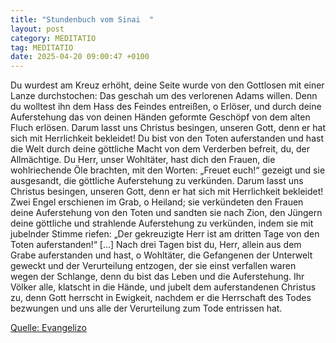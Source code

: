 ```yaml
---
title: "Stundenbuch vom Sinai  "
layout: post
category: MEDITATIO
tag: MEDITATIO
date: 2025-04-20 09:00:47 +0100
---
```

Du wurdest am Kreuz erhöht, deine Seite wurde von den Gottlosen mit einer Lanze durchstochen: Das geschah um des verlorenen Adams willen. Denn du wolltest ihn dem Hass des Feindes entreißen, o Erlöser, und durch deine Auferstehung das von deinen Händen geformte Geschöpf von dem alten Fluch erlösen.<!--more--> Darum lasst uns Christus besingen, unseren Gott, denn er hat sich mit Herrlichkeit bekleidet!
Du bist von den Toten auferstanden und hast die Welt durch deine göttliche Macht von dem Verderben befreit, du, der Allmächtige. Du Herr, unser Wohltäter, hast dich den Frauen, die wohlriechende Öle brachten, mit den Worten: „Freuet euch!“ gezeigt und sie ausgesandt, die göttliche Auferstehung zu verkünden. Darum lasst uns Christus besingen, unseren Gott, denn er hat sich mit Herrlichkeit bekleidet!
Zwei Engel erschienen im Grab, o Heiland; sie verkündeten den Frauen deine Auferstehung von den Toten und sandten sie nach Zion, den Jüngern deine göttliche und strahlende Auferstehung zu verkünden, indem sie mit jubelnder Stimme riefen: „Der gekreuzigte Herr ist am dritten Tage von den Toten auferstanden!“ […]
Nach drei Tagen bist du, Herr, allein aus dem Grabe auferstanden und hast, o Wohltäter, die Gefangenen der Unterwelt geweckt und der Verurteilung entzogen, der sie einst verfallen waren wegen der Schlange, denn du bist das Leben und die Auferstehung.
Ihr Völker alle, klatscht in die Hände, und jubelt dem auferstandenen Christus zu, denn Gott herrscht in Ewigkeit, nachdem er die Herrschaft des Todes bezwungen und uns alle der Verurteilung zum Tode entrissen hat.

[Quelle: Evangelizo](https://evangeliumtagfuertag.org/DE/gospel)